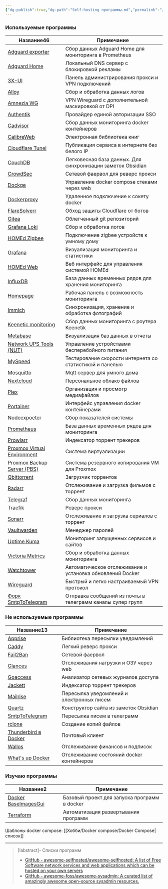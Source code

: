 ```yaml
---
{"dg-publish":true,"dg-path":"Self-hosting программы.md","permalink":"/self-hosting-programmy/","created":"2024-07-14"}
---
```


<h3><span>Используемые программы</span></h3><div><table class="dataview table-view-table"><thead class="table-view-thead"><tr class="table-view-tr-header"><th class="table-view-th"><span>Название</span><span class="dataview small-text">46</span></th><th class="table-view-th"><span>Примечание</span></th></tr></thead><tbody class="table-view-tbody"><tr><td><span><a data-tooltip-position="top" aria-label="Заметки/Self-hosting. Adguard exporter.md" data-href="Заметки/Self-hosting. Adguard exporter.md" href="Заметки/Self-hosting. Adguard exporter.md" class="internal-link data-link-icon data-link-icon-after data-link-text" target="_blank" rel="noopener nofollow" data-link-tags="" data-link-type="note" data-link-path="Заметки/Self-hosting. Adguard exporter.md" style="--data-link-type: note; --data-link-path: Заметки/Self-hosting. Adguard exporter.md;">Adguard exporter</a></span></td><td><span>Сбор данных Adguard Home для мониторинга в Prometheus</span></td></tr><tr><td><span><a data-tooltip-position="top" aria-label="Заметки/Self-hosting. Adguard Home.md" data-href="Заметки/Self-hosting. Adguard Home.md" href="Заметки/Self-hosting. Adguard Home.md" class="internal-link data-link-icon data-link-icon-after data-link-text" target="_blank" rel="noopener nofollow" data-link-tags="" data-link-type="note" data-link-path="Заметки/Self-hosting. Adguard Home.md" style="--data-link-type: note; --data-link-path: Заметки/Self-hosting. Adguard Home.md;">Adguard Home</a></span></td><td><span>Локальный DNS сервер с блокировкой рекламы</span></td></tr><tr><td><span><a data-tooltip-position="top" aria-label="Заметки/Self-hosting. 3X-UI.md" data-href="Заметки/Self-hosting. 3X-UI.md" href="Заметки/Self-hosting. 3X-UI.md" class="internal-link data-link-icon data-link-icon-after data-link-text" target="_blank" rel="noopener nofollow" data-link-tags="" data-link-type="note" data-link-path="Заметки/Self-hosting. 3X-UI.md" style="--data-link-type: note; --data-link-path: Заметки/Self-hosting. 3X-UI.md;">3X-UI</a></span></td><td><span>Панель администрирования прокси и VPN подключений</span></td></tr><tr><td><span><a data-tooltip-position="top" aria-label="Заметки/Self-hosting. Alloy.md" data-href="Заметки/Self-hosting. Alloy.md" href="Заметки/Self-hosting. Alloy.md" class="internal-link data-link-icon data-link-icon-after data-link-text" target="_blank" rel="noopener nofollow" data-link-tags="" data-link-type="note" data-link-path="Заметки/Self-hosting. Alloy.md" style="--data-link-type: note; --data-link-path: Заметки/Self-hosting. Alloy.md;">Alloy</a></span></td><td><span>Сбор и обработка данных логов</span></td></tr><tr><td><span><a data-tooltip-position="top" aria-label="Заметки/Self-hosting. Amnezia WG.md" data-href="Заметки/Self-hosting. Amnezia WG.md" href="Заметки/Self-hosting. Amnezia WG.md" class="internal-link data-link-icon data-link-icon-after data-link-text" target="_blank" rel="noopener nofollow" data-link-tags="" data-link-type="note" data-link-path="Заметки/Self-hosting. Amnezia WG.md" style="--data-link-type: note; --data-link-path: Заметки/Self-hosting. Amnezia WG.md;">Amnezia WG</a></span></td><td><span>VPN Wireguard с дополнительной маскировкой от DPI</span></td></tr><tr><td><span><a data-tooltip-position="top" aria-label="Заметки/Self-hosting. Authentik.md" data-href="Заметки/Self-hosting. Authentik.md" href="Заметки/Self-hosting. Authentik.md" class="internal-link data-link-icon data-link-icon-after data-link-text" target="_blank" rel="noopener nofollow" data-link-tags="" data-link-type="note" data-link-path="Заметки/Self-hosting. Authentik.md" style="--data-link-type: note; --data-link-path: Заметки/Self-hosting. Authentik.md;">Authentik</a></span></td><td><span>Провайдер единой авторизации SSO</span></td></tr><tr><td><span><a data-tooltip-position="top" aria-label="Заметки/Self-hosting. Cadvisor.md" data-href="Заметки/Self-hosting. Cadvisor.md" href="Заметки/Self-hosting. Cadvisor.md" class="internal-link data-link-icon data-link-icon-after data-link-text" target="_blank" rel="noopener nofollow" data-link-tags="" data-link-type="note" data-link-path="Заметки/Self-hosting. Cadvisor.md" style="--data-link-type: note; --data-link-path: Заметки/Self-hosting. Cadvisor.md;">Cadvisor</a></span></td><td><span>Сбор данных мониторинга docker контейнеров</span></td></tr><tr><td><span><a data-tooltip-position="top" aria-label="Заметки/Self-hosting. CalibreWeb.md" data-href="Заметки/Self-hosting. CalibreWeb.md" href="Заметки/Self-hosting. CalibreWeb.md" class="internal-link data-link-icon data-link-icon-after data-link-text" target="_blank" rel="noopener nofollow" data-link-tags="" data-link-type="note" data-link-path="Заметки/Self-hosting. CalibreWeb.md" style="--data-link-type: note; --data-link-path: Заметки/Self-hosting. CalibreWeb.md;">CalibreWeb</a></span></td><td><span>Электронная библиотека книг</span></td></tr><tr><td><span><a data-tooltip-position="top" aria-label="Заметки/Self-hosting. Cloudflare Tunel.md" data-href="Заметки/Self-hosting. Cloudflare Tunel.md" href="Заметки/Self-hosting. Cloudflare Tunel.md" class="internal-link data-link-icon data-link-icon-after data-link-text" target="_blank" rel="noopener nofollow" data-link-tags="" data-link-type="note" data-link-path="Заметки/Self-hosting. Cloudflare Tunel.md" style="--data-link-type: note; --data-link-path: Заметки/Self-hosting. Cloudflare Tunel.md;">Cloudflare Tunel</a></span></td><td><span>Публикация сервиса в интернете без белого IP</span></td></tr><tr><td><span><a data-tooltip-position="top" aria-label="Заметки/Self-hosting. CouchDB.md" data-href="Заметки/Self-hosting. CouchDB.md" href="Заметки/Self-hosting. CouchDB.md" class="internal-link data-link-icon data-link-icon-after data-link-text" target="_blank" rel="noopener nofollow" data-link-tags="" data-link-type="note" data-link-path="Заметки/Self-hosting. CouchDB.md" style="--data-link-type: note; --data-link-path: Заметки/Self-hosting. CouchDB.md;">CouchDB</a></span></td><td><span>Легковесная база данных. Для синхронизации заметок Obsidian</span></td></tr><tr><td><span><a data-tooltip-position="top" aria-label="Заметки/Self-hosting. CrowdSec.md" data-href="Заметки/Self-hosting. CrowdSec.md" href="Заметки/Self-hosting. CrowdSec.md" class="internal-link data-link-icon data-link-icon-after data-link-text" target="_blank" rel="noopener nofollow" data-link-tags="" data-link-type="note" data-link-path="Заметки/Self-hosting. CrowdSec.md" style="--data-link-type: note; --data-link-path: Заметки/Self-hosting. CrowdSec.md;">CrowdSec</a></span></td><td><span>Сетевой фаервол для реверс прокси</span></td></tr><tr><td><span><a data-tooltip-position="top" aria-label="Заметки/Self-hosting. Dockge.md" data-href="Заметки/Self-hosting. Dockge.md" href="Заметки/Self-hosting. Dockge.md" class="internal-link data-link-icon data-link-icon-after data-link-text" target="_blank" rel="noopener nofollow" data-link-tags="" data-link-type="note" data-link-path="Заметки/Self-hosting. Dockge.md" style="--data-link-type: note; --data-link-path: Заметки/Self-hosting. Dockge.md;">Dockge</a></span></td><td><span>Управление docker compose стеками через web</span></td></tr><tr><td><span><a data-tooltip-position="top" aria-label="Заметки/Self-hosting. Dockerproxy.md" data-href="Заметки/Self-hosting. Dockerproxy.md" href="Заметки/Self-hosting. Dockerproxy.md" class="internal-link data-link-icon data-link-icon-after data-link-text" target="_blank" rel="noopener nofollow" data-link-tags="" data-link-type="note" data-link-path="Заметки/Self-hosting. Dockerproxy.md" style="--data-link-type: note; --data-link-path: Заметки/Self-hosting. Dockerproxy.md;">Dockerproxy</a></span></td><td><span>Удаленное подключение к сокету docker</span></td></tr><tr><td><span><a data-tooltip-position="top" aria-label="Заметки/Self-hosting. FlareSolverr.md" data-href="Заметки/Self-hosting. FlareSolverr.md" href="Заметки/Self-hosting. FlareSolverr.md" class="internal-link data-link-icon data-link-icon-after data-link-text" target="_blank" rel="noopener nofollow" data-link-tags="" data-link-type="note" data-link-path="Заметки/Self-hosting. FlareSolverr.md" style="--data-link-type: note; --data-link-path: Заметки/Self-hosting. FlareSolverr.md;">FlareSolverr</a></span></td><td><span>Обход защиты Cloudflare от ботов</span></td></tr><tr><td><span><a data-tooltip-position="top" aria-label="Заметки/Self-hosting. Gitea.md" data-href="Заметки/Self-hosting. Gitea.md" href="Заметки/Self-hosting. Gitea.md" class="internal-link data-link-icon data-link-icon-after data-link-text" target="_blank" rel="noopener nofollow" data-link-tags="" data-link-type="note" data-link-path="Заметки/Self-hosting. Gitea.md" style="--data-link-type: note; --data-link-path: Заметки/Self-hosting. Gitea.md;">Gitea</a></span></td><td><span>Облегченный git репозиторий</span></td></tr><tr><td><span><a data-tooltip-position="top" aria-label="Заметки/Self-hosting. Grafana Loki.md" data-href="Заметки/Self-hosting. Grafana Loki.md" href="Заметки/Self-hosting. Grafana Loki.md" class="internal-link data-link-icon data-link-icon-after data-link-text" target="_blank" rel="noopener nofollow" data-link-tags="" data-link-type="note" data-link-path="Заметки/Self-hosting. Grafana Loki.md" style="--data-link-type: note; --data-link-path: Заметки/Self-hosting. Grafana Loki.md;">Grafana Loki</a></span></td><td><span>Сбор и обработка логов</span></td></tr><tr><td><span><a data-tooltip-position="top" aria-label="Заметки/Self-hosting. HOMEd Zigbee.md" data-href="Заметки/Self-hosting. HOMEd Zigbee.md" href="Заметки/Self-hosting. HOMEd Zigbee.md" class="internal-link data-link-icon data-link-icon-after data-link-text" target="_blank" rel="noopener nofollow" data-link-tags="" data-link-type="note" data-link-path="Заметки/Self-hosting. HOMEd Zigbee.md" style="--data-link-type: note; --data-link-path: Заметки/Self-hosting. HOMEd Zigbee.md;">HOMEd Zigbee</a></span></td><td><span>Подключение zigbee устройств к умному дому</span></td></tr><tr><td><span><a data-tooltip-position="top" aria-label="Заметки/Self-hosting. Grafana.md" data-href="Заметки/Self-hosting. Grafana.md" href="Заметки/Self-hosting. Grafana.md" class="internal-link data-link-icon data-link-icon-after data-link-text" target="_blank" rel="noopener nofollow" data-link-tags="" data-link-type="note" data-link-path="Заметки/Self-hosting. Grafana.md" style="--data-link-type: note; --data-link-path: Заметки/Self-hosting. Grafana.md;">Grafana</a></span></td><td><span>Визуализация мониторинга и статистики</span></td></tr><tr><td><span><a data-tooltip-position="top" aria-label="Заметки/Self-hosting. HOMEd Web.md" data-href="Заметки/Self-hosting. HOMEd Web.md" href="Заметки/Self-hosting. HOMEd Web.md" class="internal-link data-link-icon data-link-icon-after data-link-text" target="_blank" rel="noopener nofollow" data-link-tags="" data-link-type="note" data-link-path="Заметки/Self-hosting. HOMEd Web.md" style="--data-link-type: note; --data-link-path: Заметки/Self-hosting. HOMEd Web.md;">HOMEd Web</a></span></td><td><span>Веб интерфейс для управления системой HOMEd</span></td></tr><tr><td><span><a data-tooltip-position="top" aria-label="Заметки/Self-hosting. InfluxDB.md" data-href="Заметки/Self-hosting. InfluxDB.md" href="Заметки/Self-hosting. InfluxDB.md" class="internal-link data-link-icon data-link-icon-after data-link-text" target="_blank" rel="noopener nofollow" data-link-tags="" data-link-type="note" data-link-path="Заметки/Self-hosting. InfluxDB.md" style="--data-link-type: note; --data-link-path: Заметки/Self-hosting. InfluxDB.md;">InfluxDB</a></span></td><td><span>База данных временных рядов для хранения мониторинга</span></td></tr><tr><td><span><a data-tooltip-position="top" aria-label="Заметки/Self-hosting. Homepage.md" data-href="Заметки/Self-hosting. Homepage.md" href="Заметки/Self-hosting. Homepage.md" class="internal-link data-link-icon data-link-icon-after data-link-text" target="_blank" rel="noopener nofollow" data-link-tags="" data-link-type="note" data-link-path="Заметки/Self-hosting. Homepage.md" style="--data-link-type: note; --data-link-path: Заметки/Self-hosting. Homepage.md;">Homepage</a></span></td><td><span>Рабочая панель с возможность мониторинга</span></td></tr><tr><td><span><a data-tooltip-position="top" aria-label="Заметки/Self-hosting. Immich.md" data-href="Заметки/Self-hosting. Immich.md" href="Заметки/Self-hosting. Immich.md" class="internal-link data-link-icon data-link-icon-after data-link-text" target="_blank" rel="noopener nofollow" data-link-tags="" data-link-type="note" data-link-path="Заметки/Self-hosting. Immich.md" style="--data-link-type: note; --data-link-path: Заметки/Self-hosting. Immich.md;">Immich</a></span></td><td><span>Синхронизация, хранение и обработка фотографий</span></td></tr><tr><td><span><a data-tooltip-position="top" aria-label="Заметки/Self-hosting. Keenetic monitoring.md" data-href="Заметки/Self-hosting. Keenetic monitoring.md" href="Заметки/Self-hosting. Keenetic monitoring.md" class="internal-link data-link-icon data-link-icon-after data-link-text" target="_blank" rel="noopener nofollow" data-link-tags="" data-link-type="note" data-link-path="Заметки/Self-hosting. Keenetic monitoring.md" style="--data-link-type: note; --data-link-path: Заметки/Self-hosting. Keenetic monitoring.md;">Keenetic monitoring</a></span></td><td><span>Сбор данных мониторинга с роутера Keenetik</span></td></tr><tr><td><span><a data-tooltip-position="top" aria-label="Заметки/Self-hosting. Metabase.md" data-href="Заметки/Self-hosting. Metabase.md" href="Заметки/Self-hosting. Metabase.md" class="internal-link data-link-icon data-link-icon-after data-link-text" target="_blank" rel="noopener nofollow" data-link-tags="" data-link-type="note" data-link-path="Заметки/Self-hosting. Metabase.md" style="--data-link-type: note; --data-link-path: Заметки/Self-hosting. Metabase.md;">Metabase</a></span></td><td><span>Визуализация баз данных в отчеты</span></td></tr><tr><td><span><a data-tooltip-position="top" aria-label="Заметки/Self-hosting. Network UPS Tools (NUT).md" data-href="Заметки/Self-hosting. Network UPS Tools (NUT).md" href="Заметки/Self-hosting. Network UPS Tools (NUT).md" class="internal-link data-link-icon data-link-icon-after data-link-text" target="_blank" rel="noopener nofollow" data-link-tags="" data-link-type="note" data-link-path="Заметки/Self-hosting. Network UPS Tools (NUT).md" style="--data-link-type: note; --data-link-path: Заметки/Self-hosting. Network UPS Tools (NUT).md;">Network UPS Tools (NUT)</a></span></td><td><span>Управление устройствами бесперебойного питания</span></td></tr><tr><td><span><a data-tooltip-position="top" aria-label="Заметки/Self-hosting. MySpeed.md" data-href="Заметки/Self-hosting. MySpeed.md" href="Заметки/Self-hosting. MySpeed.md" class="internal-link data-link-icon data-link-icon-after data-link-text" target="_blank" rel="noopener nofollow" data-link-tags="" data-link-type="note" data-link-path="Заметки/Self-hosting. MySpeed.md" style="--data-link-type: note; --data-link-path: Заметки/Self-hosting. MySpeed.md;">MySpeed</a></span></td><td><span>Тестирование скорости интернета со статистикой и панелью</span></td></tr><tr><td><span><a data-tooltip-position="top" aria-label="Заметки/Self-hosting. Mosquitto.md" data-href="Заметки/Self-hosting. Mosquitto.md" href="Заметки/Self-hosting. Mosquitto.md" class="internal-link data-link-icon data-link-icon-after data-link-text" target="_blank" rel="noopener nofollow" data-link-tags="" data-link-type="note" data-link-path="Заметки/Self-hosting. Mosquitto.md" style="--data-link-type: note; --data-link-path: Заметки/Self-hosting. Mosquitto.md;">Mosquitto</a></span></td><td><span>Mqtt сервер для умного дома</span></td></tr><tr><td><span><a data-tooltip-position="top" aria-label="Заметки/Self-hosting. Nextcloud.md" data-href="Заметки/Self-hosting. Nextcloud.md" href="Заметки/Self-hosting. Nextcloud.md" class="internal-link data-link-icon data-link-icon-after data-link-text" target="_blank" rel="noopener nofollow" data-link-tags="" data-link-type="note" data-link-path="Заметки/Self-hosting. Nextcloud.md" style="--data-link-type: note; --data-link-path: Заметки/Self-hosting. Nextcloud.md;">Nextcloud</a></span></td><td><span>Персональное облако файлов</span></td></tr><tr><td><span><a data-tooltip-position="top" aria-label="Заметки/Self-hosting. Plex.md" data-href="Заметки/Self-hosting. Plex.md" href="Заметки/Self-hosting. Plex.md" class="internal-link data-link-icon data-link-icon-after data-link-text" target="_blank" rel="noopener nofollow" data-link-tags="" data-link-type="note" data-link-path="Заметки/Self-hosting. Plex.md" style="--data-link-type: note; --data-link-path: Заметки/Self-hosting. Plex.md;">Plex</a></span></td><td><span>Организация и просмотр медиафайлов</span></td></tr><tr><td><span><a data-tooltip-position="top" aria-label="Заметки/Self-hosting. Portainer.md" data-href="Заметки/Self-hosting. Portainer.md" href="Заметки/Self-hosting. Portainer.md" class="internal-link data-link-icon data-link-icon-after data-link-text" target="_blank" rel="noopener nofollow" data-link-tags="" data-link-type="note" data-link-path="Заметки/Self-hosting. Portainer.md" style="--data-link-type: note; --data-link-path: Заметки/Self-hosting. Portainer.md;">Portainer</a></span></td><td><span>Интерфейс управления docker контейнерами</span></td></tr><tr><td><span><a data-tooltip-position="top" aria-label="Заметки/Self-hosting. Nodeexpoeter.md" data-href="Заметки/Self-hosting. Nodeexpoeter.md" href="Заметки/Self-hosting. Nodeexpoeter.md" class="internal-link data-link-icon data-link-icon-after data-link-text" target="_blank" rel="noopener nofollow" data-link-tags="" data-link-type="note" data-link-path="Заметки/Self-hosting. Nodeexpoeter.md" style="--data-link-type: note; --data-link-path: Заметки/Self-hosting. Nodeexpoeter.md;">Nodeexpoeter</a></span></td><td><span>Сбор показателей системы</span></td></tr><tr><td><span><a data-tooltip-position="top" aria-label="Заметки/Self-hosting. Prometheus.md" data-href="Заметки/Self-hosting. Prometheus.md" href="Заметки/Self-hosting. Prometheus.md" class="internal-link data-link-icon data-link-icon-after data-link-text" target="_blank" rel="noopener nofollow" data-link-tags="" data-link-type="note" data-link-path="Заметки/Self-hosting. Prometheus.md" style="--data-link-type: note; --data-link-path: Заметки/Self-hosting. Prometheus.md;">Prometheus</a></span></td><td><span>База данных временных рядов для мониторинга</span></td></tr><tr><td><span><a data-tooltip-position="top" aria-label="Заметки/Self-hosting. Prowlarr.md" data-href="Заметки/Self-hosting. Prowlarr.md" href="Заметки/Self-hosting. Prowlarr.md" class="internal-link data-link-icon data-link-icon-after data-link-text" target="_blank" rel="noopener nofollow" data-link-tags="" data-link-type="note" data-link-path="Заметки/Self-hosting. Prowlarr.md" style="--data-link-type: note; --data-link-path: Заметки/Self-hosting. Prowlarr.md;">Prowlarr</a></span></td><td><span>Индексатор торрент трекеров</span></td></tr><tr><td><span><a data-tooltip-position="top" aria-label="Заметки/Self-hosting. Proxmox Virtual Environment.md" data-href="Заметки/Self-hosting. Proxmox Virtual Environment.md" href="Заметки/Self-hosting. Proxmox Virtual Environment.md" class="internal-link data-link-icon data-link-icon-after data-link-text" target="_blank" rel="noopener nofollow" data-link-tags="" data-link-type="note" data-link-path="Заметки/Self-hosting. Proxmox Virtual Environment.md" style="--data-link-type: note; --data-link-path: Заметки/Self-hosting. Proxmox Virtual Environment.md;">Proxmox Virtual Environment</a></span></td><td><span>Система виртуализации</span></td></tr><tr><td><span><a data-tooltip-position="top" aria-label="Заметки/Self-hosting. Proxmox Backup Server (PBS).md" data-href="Заметки/Self-hosting. Proxmox Backup Server (PBS).md" href="Заметки/Self-hosting. Proxmox Backup Server (PBS).md" class="internal-link data-link-icon data-link-icon-after data-link-text" target="_blank" rel="noopener nofollow" data-link-tags="" data-link-type="note" data-link-path="Заметки/Self-hosting. Proxmox Backup Server (PBS).md" style="--data-link-type: note; --data-link-path: Заметки/Self-hosting. Proxmox Backup Server (PBS).md;">Proxmox Backup Server (PBS)</a></span></td><td><span>Система резервного копирования VM для Proxmox</span></td></tr><tr><td><span><a data-tooltip-position="top" aria-label="Заметки/Self-hosting. Qbittorrent.md" data-href="Заметки/Self-hosting. Qbittorrent.md" href="Заметки/Self-hosting. Qbittorrent.md" class="internal-link data-link-icon data-link-icon-after data-link-text" target="_blank" rel="noopener nofollow" data-link-tags="" data-link-type="note" data-link-path="Заметки/Self-hosting. Qbittorrent.md" style="--data-link-type: note; --data-link-path: Заметки/Self-hosting. Qbittorrent.md;">Qbittorrent</a></span></td><td><span>Загрузчик торрентов</span></td></tr><tr><td><span><a data-tooltip-position="top" aria-label="Заметки/Self-hosting. Radarr.md" data-href="Заметки/Self-hosting. Radarr.md" href="Заметки/Self-hosting. Radarr.md" class="internal-link data-link-icon data-link-icon-after data-link-text" target="_blank" rel="noopener nofollow" data-link-tags="" data-link-type="note" data-link-path="Заметки/Self-hosting. Radarr.md" style="--data-link-type: note; --data-link-path: Заметки/Self-hosting. Radarr.md;">Radarr</a></span></td><td><span>Отслеживание и загрузка фильмов с торрент</span></td></tr><tr><td><span><a data-tooltip-position="top" aria-label="Заметки/Self-hosting. Telegraf.md" data-href="Заметки/Self-hosting. Telegraf.md" href="Заметки/Self-hosting. Telegraf.md" class="internal-link data-link-icon data-link-icon-after data-link-text" target="_blank" rel="noopener nofollow" data-link-tags="" data-link-type="note" data-link-path="Заметки/Self-hosting. Telegraf.md" style="--data-link-type: note; --data-link-path: Заметки/Self-hosting. Telegraf.md;">Telegraf</a></span></td><td><span>Сбор данных мониторинга</span></td></tr><tr><td><span><a data-tooltip-position="top" aria-label="Заметки/Self-hosting. Traefik.md" data-href="Заметки/Self-hosting. Traefik.md" href="Заметки/Self-hosting. Traefik.md" class="internal-link data-link-icon data-link-icon-after data-link-text" target="_blank" rel="noopener nofollow" data-link-tags="" data-link-type="note" data-link-path="Заметки/Self-hosting. Traefik.md" style="--data-link-type: note; --data-link-path: Заметки/Self-hosting. Traefik.md;">Traefik</a></span></td><td><span>Реверс прокси</span></td></tr><tr><td><span><a data-tooltip-position="top" aria-label="Заметки/Self-hosting. Sonarr.md" data-href="Заметки/Self-hosting. Sonarr.md" href="Заметки/Self-hosting. Sonarr.md" class="internal-link data-link-icon data-link-icon-after data-link-text" target="_blank" rel="noopener nofollow" data-link-tags="" data-link-type="note" data-link-path="Заметки/Self-hosting. Sonarr.md" style="--data-link-type: note; --data-link-path: Заметки/Self-hosting. Sonarr.md;">Sonarr</a></span></td><td><span>Отслеживание и загрузка сериалов с торрент</span></td></tr><tr><td><span><a data-tooltip-position="top" aria-label="Заметки/Self-hosting. Vaultwarden.md" data-href="Заметки/Self-hosting. Vaultwarden.md" href="Заметки/Self-hosting. Vaultwarden.md" class="internal-link data-link-icon data-link-icon-after data-link-text" target="_blank" rel="noopener nofollow" data-link-tags="" data-link-type="note" data-link-path="Заметки/Self-hosting. Vaultwarden.md" style="--data-link-type: note; --data-link-path: Заметки/Self-hosting. Vaultwarden.md;">Vaultwarden</a></span></td><td><span>Менеджер паролей</span></td></tr><tr><td><span><a data-tooltip-position="top" aria-label="Заметки/Self-hosting. Uptime Kuma.md" data-href="Заметки/Self-hosting. Uptime Kuma.md" href="Заметки/Self-hosting. Uptime Kuma.md" class="internal-link data-link-icon data-link-icon-after data-link-text" target="_blank" rel="noopener nofollow" data-link-tags="" data-link-type="note" data-link-path="Заметки/Self-hosting. Uptime Kuma.md" style="--data-link-type: note; --data-link-path: Заметки/Self-hosting. Uptime Kuma.md;">Uptime Kuma</a></span></td><td><span>Мониторинг запущенных сервисов и сайтов</span></td></tr><tr><td><span><a data-tooltip-position="top" aria-label="Заметки/Self-hosting. Victoria Metrics.md" data-href="Заметки/Self-hosting. Victoria Metrics.md" href="Заметки/Self-hosting. Victoria Metrics.md" class="internal-link data-link-icon data-link-icon-after data-link-text" target="_blank" rel="noopener nofollow" data-link-tags="" data-link-type="note" data-link-path="Заметки/Self-hosting. Victoria Metrics.md" style="--data-link-type: note; --data-link-path: Заметки/Self-hosting. Victoria Metrics.md;">Victoria Metrics</a></span></td><td><span>Сбор и обработка данных мониторинга</span></td></tr><tr><td><span><a data-tooltip-position="top" aria-label="Заметки/Self-hosting. Watchtower.md" data-href="Заметки/Self-hosting. Watchtower.md" href="Заметки/Self-hosting. Watchtower.md" class="internal-link data-link-icon data-link-icon-after data-link-text" target="_blank" rel="noopener nofollow" data-link-tags="" data-link-type="note" data-link-path="Заметки/Self-hosting. Watchtower.md" style="--data-link-type: note; --data-link-path: Заметки/Self-hosting. Watchtower.md;">Watchtower</a></span></td><td><span>Автоматическое отслеживание и установка обновлений Docker</span></td></tr><tr><td><span><a data-tooltip-position="top" aria-label="Заметки/Self-hosting. Wireguard.md" data-href="Заметки/Self-hosting. Wireguard.md" href="Заметки/Self-hosting. Wireguard.md" class="internal-link data-link-icon data-link-icon-after data-link-text" target="_blank" rel="noopener nofollow" data-link-tags="" data-link-type="note" data-link-path="Заметки/Self-hosting. Wireguard.md" style="--data-link-type: note; --data-link-path: Заметки/Self-hosting. Wireguard.md;">Wireguard</a></span></td><td><span>Быстрый и легко настраиваемый VPN протокол</span></td></tr><tr><td><span><a data-tooltip-position="top" aria-label="Заметки/Self-hosting. Форк SmtpToTelegram.md" data-href="Заметки/Self-hosting. Форк SmtpToTelegram.md" href="Заметки/Self-hosting. Форк SmtpToTelegram.md" class="internal-link data-link-icon data-link-icon-after data-link-text" target="_blank" rel="noopener nofollow" data-link-tags="" data-link-type="note" data-link-path="Заметки/Self-hosting. Форк SmtpToTelegram.md" style="--data-link-type: note; --data-link-path: Заметки/Self-hosting. Форк SmtpToTelegram.md;">Форк SmtpToTelegram</a></span></td><td><span>Отправка сообщений из почты в телеграмм каналы супер групп</span></td></tr></tbody></table></div><h3><span>Не используемые программы</span></h3><div><table class="dataview table-view-table"><thead class="table-view-thead"><tr class="table-view-tr-header"><th class="table-view-th"><span>Название</span><span class="dataview small-text">13</span></th><th class="table-view-th"><span>Примечание</span></th></tr></thead><tbody class="table-view-tbody"><tr><td><span><a data-tooltip-position="top" aria-label="Заметки/Self-hosting. Apprise.md" data-href="Заметки/Self-hosting. Apprise.md" href="Заметки/Self-hosting. Apprise.md" class="internal-link data-link-icon data-link-icon-after data-link-text" target="_blank" rel="noopener nofollow" data-link-tags="" data-link-type="note" data-link-path="Заметки/Self-hosting. Apprise.md" style="--data-link-type: note; --data-link-path: Заметки/Self-hosting. Apprise.md;">Apprise</a></span></td><td><span>Библиотека пересылки уведомлений</span></td></tr><tr><td><span><a data-tooltip-position="top" aria-label="Заметки/Self-hosting. Caddy.md" data-href="Заметки/Self-hosting. Caddy.md" href="Заметки/Self-hosting. Caddy.md" class="internal-link data-link-icon data-link-icon-after data-link-text" target="_blank" rel="noopener nofollow" data-link-tags="" data-link-type="note" data-link-path="Заметки/Self-hosting. Caddy.md" style="--data-link-type: note; --data-link-path: Заметки/Self-hosting. Caddy.md;">Caddy</a></span></td><td><span>Легкий реверс прокси</span></td></tr><tr><td><span><a data-tooltip-position="top" aria-label="Заметки/Self-hosting. Fail2Ban.md" data-href="Заметки/Self-hosting. Fail2Ban.md" href="Заметки/Self-hosting. Fail2Ban.md" class="internal-link data-link-icon data-link-icon-after data-link-text" target="_blank" rel="noopener nofollow" data-link-tags="" data-link-type="note" data-link-path="Заметки/Self-hosting. Fail2Ban.md" style="--data-link-type: note; --data-link-path: Заметки/Self-hosting. Fail2Ban.md;">Fail2Ban</a></span></td><td><span>Сетевой фаервол</span></td></tr><tr><td><span><a data-tooltip-position="top" aria-label="Заметки/Self-hosting. Glances.md" data-href="Заметки/Self-hosting. Glances.md" href="Заметки/Self-hosting. Glances.md" class="internal-link data-link-icon data-link-icon-after data-link-text" target="_blank" rel="noopener nofollow" data-link-tags="" data-link-type="note" data-link-path="Заметки/Self-hosting. Glances.md" style="--data-link-type: note; --data-link-path: Заметки/Self-hosting. Glances.md;">Glances</a></span></td><td><span>Отслеживания нагрузки и ОЗУ через web</span></td></tr><tr><td><span><a data-tooltip-position="top" aria-label="Заметки/Self-hosting. Goaccess.md" data-href="Заметки/Self-hosting. Goaccess.md" href="Заметки/Self-hosting. Goaccess.md" class="internal-link data-link-icon data-link-icon-after data-link-text" target="_blank" rel="noopener nofollow" data-link-tags="" data-link-type="note" data-link-path="Заметки/Self-hosting. Goaccess.md" style="--data-link-type: note; --data-link-path: Заметки/Self-hosting. Goaccess.md;">Goaccess</a></span></td><td><span>Анализатор сетевых журналов доступа</span></td></tr><tr><td><span><a data-tooltip-position="top" aria-label="Заметки/Self-hosting. Jackett.md" data-href="Заметки/Self-hosting. Jackett.md" href="Заметки/Self-hosting. Jackett.md" class="internal-link data-link-icon data-link-icon-after data-link-text" target="_blank" rel="noopener nofollow" data-link-tags="" data-link-type="note" data-link-path="Заметки/Self-hosting. Jackett.md" style="--data-link-type: note; --data-link-path: Заметки/Self-hosting. Jackett.md;">Jackett</a></span></td><td><span>Индексатор торрент трекеров</span></td></tr><tr><td><span><a data-tooltip-position="top" aria-label="Заметки/Self-hosting. Mailrise.md" data-href="Заметки/Self-hosting. Mailrise.md" href="Заметки/Self-hosting. Mailrise.md" class="internal-link data-link-icon data-link-icon-after data-link-text" target="_blank" rel="noopener nofollow" data-link-tags="" data-link-type="note" data-link-path="Заметки/Self-hosting. Mailrise.md" style="--data-link-type: note; --data-link-path: Заметки/Self-hosting. Mailrise.md;">Mailrise</a></span></td><td><span>Пересылка уведомлений и электронных писем</span></td></tr><tr><td><span><a data-tooltip-position="top" aria-label="Заметки/Self-hosting. Quartz.md" data-href="Заметки/Self-hosting. Quartz.md" href="Заметки/Self-hosting. Quartz.md" class="internal-link data-link-icon data-link-icon-after data-link-text" target="_blank" rel="noopener nofollow" data-link-tags="" data-link-type="note" data-link-path="Заметки/Self-hosting. Quartz.md" style="--data-link-type: note; --data-link-path: Заметки/Self-hosting. Quartz.md;">Quartz</a></span></td><td><span>Конструктор сайта из заметок Obsidian</span></td></tr><tr><td><span><a data-tooltip-position="top" aria-label="Заметки/Self-hosting. SmtpToTelegram.md" data-href="Заметки/Self-hosting. SmtpToTelegram.md" href="Заметки/Self-hosting. SmtpToTelegram.md" class="internal-link data-link-icon data-link-icon-after data-link-text" target="_blank" rel="noopener nofollow" data-link-tags="" data-link-type="note" data-link-path="Заметки/Self-hosting. SmtpToTelegram.md" style="--data-link-type: note; --data-link-path: Заметки/Self-hosting. SmtpToTelegram.md;">SmtpToTelegram</a></span></td><td><span>Пересылка писем в телеграмм</span></td></tr><tr><td><span><a data-tooltip-position="top" aria-label="Заметки/Self-hosting. rclone.md" data-href="Заметки/Self-hosting. rclone.md" href="Заметки/Self-hosting. rclone.md" class="internal-link data-link-icon data-link-icon-after data-link-text" target="_blank" rel="noopener nofollow" data-link-tags="" data-link-type="note" data-link-path="Заметки/Self-hosting. rclone.md" style="--data-link-type: note; --data-link-path: Заметки/Self-hosting. rclone.md;">rclone</a></span></td><td><span>Создание копий файлов</span></td></tr><tr><td><span><a data-tooltip-position="top" aria-label="Заметки/Self-hosting. Thunderbird в Docker.md" data-href="Заметки/Self-hosting. Thunderbird в Docker.md" href="Заметки/Self-hosting. Thunderbird в Docker.md" class="internal-link data-link-icon data-link-icon-after data-link-text" target="_blank" rel="noopener nofollow" data-link-tags="" data-link-type="note" data-link-path="Заметки/Self-hosting. Thunderbird в Docker.md" style="--data-link-type: note; --data-link-path: Заметки/Self-hosting. Thunderbird в Docker.md;">Thunderbird в Docker</a></span></td><td><span>Почтовый клиент</span></td></tr><tr><td><span><a data-tooltip-position="top" aria-label="Заметки/Self-hosting. Wallos.md" data-href="Заметки/Self-hosting. Wallos.md" href="Заметки/Self-hosting. Wallos.md" class="internal-link data-link-icon data-link-icon-after data-link-text" target="_blank" rel="noopener nofollow" data-link-tags="" data-link-type="note" data-link-path="Заметки/Self-hosting. Wallos.md" style="--data-link-type: note; --data-link-path: Заметки/Self-hosting. Wallos.md;">Wallos</a></span></td><td><span>Отслеживание финансов и подписок</span></td></tr><tr><td><span><a data-tooltip-position="top" aria-label="Заметки/Self-hosting. What's up Docker.md" data-href="Заметки/Self-hosting. What's up Docker.md" href="Заметки/Self-hosting. What's up Docker.md" class="internal-link data-link-icon data-link-icon-after data-link-text" target="_blank" rel="noopener nofollow" data-link-tags="" data-link-type="note" data-link-path="Заметки/Self-hosting. What's up Docker.md" style="--data-link-type: note; --data-link-path: Заметки/Self-hosting. What's up Docker.md;">What's up Docker</a></span></td><td><span>Отслеживание состояний docker контейнеров</span></td></tr></tbody></table></div><h3><span>Изучаю программы</span></h3><div><table class="dataview table-view-table"><thead class="table-view-thead"><tr class="table-view-tr-header"><th class="table-view-th"><span>Название</span><span class="dataview small-text">2</span></th><th class="table-view-th"><span>Примечание</span></th></tr></thead><tbody class="table-view-tbody"><tr><td><span><a data-tooltip-position="top" aria-label="Заметки/Self-hosting. Docker BaseImagesGui.md" data-href="Заметки/Self-hosting. Docker BaseImagesGui.md" href="Заметки/Self-hosting. Docker BaseImagesGui.md" class="internal-link data-link-icon data-link-icon-after data-link-text" target="_blank" rel="noopener nofollow" data-link-tags="" data-link-type="note" data-link-path="Заметки/Self-hosting. Docker BaseImagesGui.md" style="--data-link-type: note; --data-link-path: Заметки/Self-hosting. Docker BaseImagesGui.md;">Docker BaseImagesGui</a></span></td><td><span>Базовый проект для запуска программ в docker</span></td></tr><tr><td><span><a data-tooltip-position="top" aria-label="Заметки/Self-hosting. Terraform.md" data-href="Заметки/Self-hosting. Terraform.md" href="Заметки/Self-hosting. Terraform.md" class="internal-link data-link-icon data-link-icon-after data-link-text" target="_blank" rel="noopener nofollow" data-link-tags="" data-link-type="note" data-link-path="Заметки/Self-hosting. Terraform.md" style="--data-link-type: note; --data-link-path: Заметки/Self-hosting. Terraform.md;">Terraform</a></span></td><td><span>Автоматизация развертывания программ</span></td></tr></tbody></table></div>

Шаблоны docker compose: [[Хобби/Docker compose/Docker Compose\|список]]

---
> [!abstract]- Списки программ
> - [GitHub - awesome-selfhosted/awesome-selfhosted: A list of Free Software network services and web applications which can be hosted on your own servers](https://github.com/awesome-selfhosted/awesome-selfhosted)
> - [GitHub - awesome-foss/awesome-sysadmin: A curated list of amazingly awesome open-source sysadmin resources.](https://github.com/awesome-foss/awesome-sysadmin)
